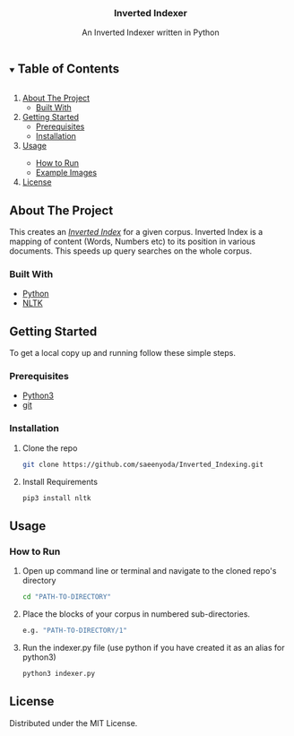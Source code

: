 
<!-- PROJECT LOGO -->
<br />
<p align="center">

  <h3 align="center">Inverted Indexer</h3>

  <p align="center">
  An Inverted Indexer written in Python
  </p>
</p>



<!-- TABLE OF CONTENTS -->
<details open="open">
  <summary><h2 style="display: inline-block">Table of Contents</h2></summary>
  <ol>
    <li>
      <a href="#about-the-project">About The Project</a>
      <ul>
        <li><a href="#built-with">Built With</a></li>
      </ul>
    </li>
    <li>
      <a href="#getting-started">Getting Started</a>
      <ul>
        <li><a href="#prerequisites">Prerequisites</a></li>
        <li><a href="#installation">Installation</a></li>
      </ul>
    </li>
    <li><a href="#usage">Usage</a></li>
    <ul>
        <li><a href="#how-to-run">How to Run</a></li>
        <li><a href="#example-images">Example Images</a></li>
      </ul>
    <li><a href="#license">License</a></li>
  </ol>
</details>



<!-- ABOUT THE PROJECT -->
## About The Project

This creates an <a href="https://en.wikipedia.org/wiki/Inverted_index"><i>Inverted Index</i></a> for a given corpus. 
Inverted Index is a mapping of content (Words, Numbers etc) to its position in various documents. This speeds up query searches on the whole corpus. 


### Built With

* [Python](https://www.python.org)
* [NLTK](http://www.nltk.org)


<!-- GETTING STARTED -->
## Getting Started

To get a local copy up and running follow these simple steps.

### Prerequisites

* [Python3](https://www.python.org/downloads/)
* [git](https://git-scm.com)

### Installation

1. Clone the repo
   ```sh
   git clone https://github.com/saeenyoda/Inverted_Indexing.git
   ```
2. Install Requirements
   ```sh
   pip3 install nltk
   ```


<!-- USAGE EXAMPLES -->
## Usage

### How to Run
1. Open up command line or terminal and navigate to the cloned repo's directory
   ```sh
   cd "PATH-TO-DIRECTORY"
   ```
2. Place the blocks of your corpus in numbered sub-directories. 
   ```sh
   e.g. "PATH-TO-DIRECTORY/1"
   ```
3. Run the indexer.py file (use python if you have created it as an alias for python3)
   ```sh
   python3 indexer.py
   ```
    
    
<!-- LICENSE -->
## License

Distributed under the MIT License.



